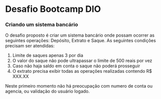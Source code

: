 # Desafio Bootcamp DIO 

### Criando um sistema bancário

O desafio proposto é criar um sistema bancário onde possam ocorrer as seguintes operações: Depósito, Extrato e Saque.
As seguintes condições precisam ser atendidas:
 1. Limite de saques apenas 3 por dia
 2. O valor do saque não pode ultrapassar o limite de 500 reais por vez
 3. Caso não haja saldo em conta o saque não poderá prosseguir
 4. O extrato precisa exibir todas as operações realizadas contendo R$ XXX.XX

Neste primeiro momento não há preocupação com numero de conta ou agencia, ou validação do usuário logado. 